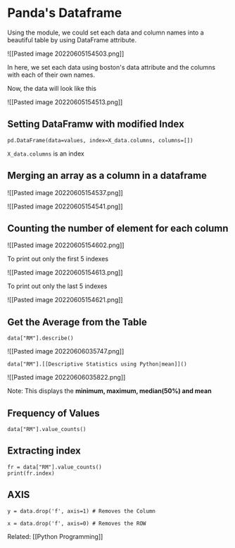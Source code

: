 # Panda's Dataframe
Using the module, we could set each data and column names into a beautiful table by using DataFrame attribute.

![[Pasted image 20220605154503.png]]

In here, we set each data using boston's data attribute and the columns with each of their own names.  
  
Now, the data will look like this

![[Pasted image 20220605154513.png]]


## Setting DataFramw with modified Index
```
pd.DataFrame(data=values, index=X_data.columns, columns=[])
```
`X_data.columns` is an index

## Merging an array as a column in a dataframe
![[Pasted image 20220605154537.png]]

![[Pasted image 20220605154541.png]]


## Counting the number of element for each column
![[Pasted image 20220605154602.png]]

To print out only the first 5 indexes

![[Pasted image 20220605154613.png]]

To print out only the last 5 indexes

![[Pasted image 20220605154621.png]]


## Get the Average from the Table
```
data["RM"].describe()
```
![[Pasted image 20220606035747.png]]
```
data["RM"].[[Descriptive Statistics using Python|mean]]()
```
![[Pasted image 20220606035822.png]]

Note: This displays the **minimum, maximum, median(50%) and mean**

## Frequency of Values
```
data["RM"].value_counts()
```

## Extracting index
```
fr = data["RM"].value_counts()
print(fr.index)
```

## AXIS
```
y = data.drop('f', axis=1) # Removes the Column

x = data.drop('f', axis=0) # Removes the ROW
```



Related: [[Python Programming]]